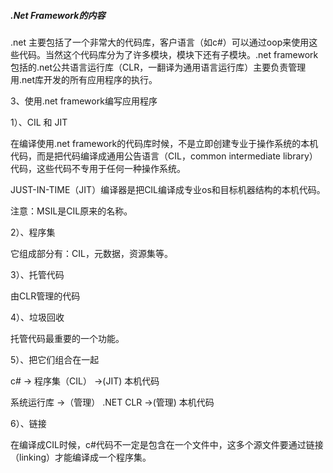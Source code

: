##### .Net Framework的内容

.net 主要包括了一个非常大的代码库，客户语言（如c#）可以通过oop来使用这些代码。当然这个代码库分为了许多模块，模块下还有子模块。.net framework 包括的.net公共语言运行库（CLR，一翻译为通用语言运行库）主要负责管理用.net库开发的所有应用程序的执行。

3、使用.net framework编写应用程序

 1）、CIL 和 JIT

 在编译使用.net framework的代码库时候，不是立即创建专业于操作系统的本机代码，而是把代码编译成通用公告语言（CIL，common intermediate library）代码，这些代码不专用于任何一种操作系统。

 JUST-IN-TIME（JIT）编译器是把CIL编译成专业os和目标机器结构的本机代码。

注意：MSIL是CIL原来的名称。

 2）、程序集

 它组成部分有：CIL，元数据，资源集等。

 3）、托管代码

 由CLR管理的代码

 4）、垃圾回收

 托管代码最重要的一个功能。

 5）、把它们组合在一起

 c# -> 程序集（CIL） ->(JIT) 本机代码

 系统运行库 ->（管理） .NET CLR ->(管理) 本机代码

 6）、链接

 在编译成CIL时候，c#代码不一定是包含在一个文件中，这多个源文件要通过链接（linking）才能编译成一个程序集。
